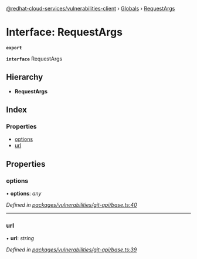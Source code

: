 [@redhat-cloud-services/vulnerabilities-client](../README.md) › [Globals](../globals.md) › [RequestArgs](requestargs.md)

# Interface: RequestArgs

**`export`** 

**`interface`** RequestArgs

## Hierarchy

* **RequestArgs**

## Index

### Properties

* [options](requestargs.md#options)
* [url](requestargs.md#url)

## Properties

###  options

• **options**: *any*

*Defined in [packages/vulnerabilities/git-api/base.ts:40](https://github.com/leSamo/javascript-clients/blob/master/packages/vulnerabilities/git-api/base.ts#L40)*

___

###  url

• **url**: *string*

*Defined in [packages/vulnerabilities/git-api/base.ts:39](https://github.com/leSamo/javascript-clients/blob/master/packages/vulnerabilities/git-api/base.ts#L39)*
